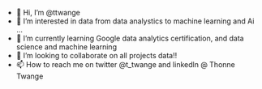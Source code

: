 - 👋 Hi, I’m @ttwange
- 👀 I’m interested in data from data analystics to machine learning and Ai ...
- 🌱 I’m currently learning Google data analytics certification, and data science and machine learning
- 💞️ I’m looking to collaborate on all projects data!!
- 📫 How to reach me on twitter @t_twange and linkedln @ Thonne Twange

<!---
ttwange/ttwange is a ✨ special ✨ repository because its `README.md` (this file) appears on your GitHub profile.
You can click the Preview link to take a look at your changes.
--->

